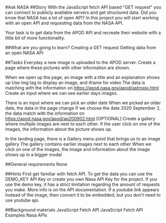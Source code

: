 #Ask NASA
##Story
With the JavaScript fetch API based "GET request" you can connect to publicly available servers and get structured data. Did you know that NASA has a lot of open API? In this project you will start working with an open API and requesting data from the NASA API.

Your task is to get data from the APOD API and recreate their website with a little bit of more functionality.

##What are you going to learn?
Creating a GET request
Getting data from an open NASA API

##Tasks
Everyday a new image is uploaded to the APOD server. Create a page where these pictures with other information are shown.

When we open up the page, an image with a title and an explanation shows up
Use img tag to display an image, and iframe for video
The data is matching with the information on https://apod.nasa.gov/apod/astropix.html
Create an input where we can see earlier days images.

There is an input where we can pick an older date
When we picked an older date, the data in the page change
If we choose the date 2020 September 2, the data match with the information on https://apod.nasa.gov/apod/ap200902.html
[OPTIONAL] Create a gallery where multiple images are next to each other. If the user click on one of the images, the information about the picture shows up.

In the landing page, there is a Gallery menu point that brings us to an image gallery
The gallery contains earlier images next to each other
When we click on one of the images, the image and information about the image shows up in a bigger modal

##General requirements
None

##Hints
First get familiar with fetch API.
To get the data you can use the DEMO_KEY API Key or create you own Nasa API Key for the project. If you use the demo key, it has a strict limitation regarding the amount of requests you make. More info is on the API documentation.
If a youtube link appears instead of the image, then convert it to be embedded, but you don't need to use youtube api.

##Background materials
JavaScript Fetch API
JavaScript Fetch API Examples
Nasa APIs